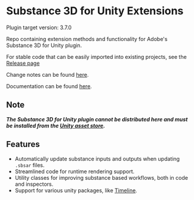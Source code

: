 # Substance 3D for Unity Extensions

Plugin target version: 3.7.0

Repo containing extension methods and functionality for Adobe's Substance 3D for Unity plugin.

For stable code that can be easily imported into existing projects, see the [Release page](https://github.com/Synthoid/substance-for-unity-extensions/releases)

Change notes can be found [here](Assets/Plugins/Substance%203D%20Extensions/CHANGELOG.md).

Documentation can be found [here](docs/index.md).

## Note
***The Substance 3D for Unity plugin cannot be distributed here and must be installed from the [Unity asset store](https://assetstore.unity.com/packages/tools/utilities/substance-3d-for-unity-213208).***

## Features

 - Automatically update substance inputs and outputs when updating `.sbsar` files.
 - Streamlined code for runtime rendering support.
 - Utility classes for improving substance based workflows, both in code and inspectors.
 - Support for various unity packages, like [Timeline](docs/extensions/timeline/index.md).